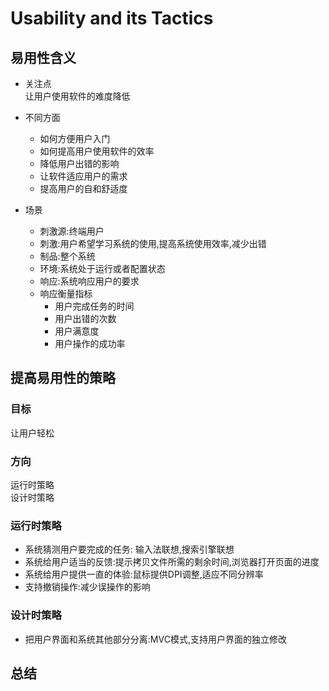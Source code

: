 # Usability and its Tactics
## 易用性含义
- 关注点  
    让用户使用软件的难度降低
- 不同方面  
    - 如何方便用户入门
    - 如何提高用户使用软件的效率
    - 降低用户出错的影响
    - 让软件适应用户的需求
    - 提高用户的自和舒适度

- 场景  
    - 刺激源:终端用户
    - 刺激:用户希望学习系统的使用,提高系统使用效率,减少出错
    - 制品:整个系统
    - 环境:系统处于运行或者配置状态
    - 响应:系统响应用户的要求
    - 响应衡量指标
        - 用户完成任务的时间
        - 用户出错的次数
        - 用户满意度
        - 用户操作的成功率

## 提高易用性的策略
### 目标
让用户轻松
### 方向
运行时策略  
设计时策略
### 运行时策略
- 系统猜测用户要完成的任务: 输入法联想,搜索引擎联想
- 系统给用户适当的反馈:提示拷贝文件所需的剩余时间,浏览器打开页面的进度
- 系统给用户提供一直的体验:鼠标提供DPI调整,适应不同分辨率
- 支持撤销操作:减少误操作的影响
### 设计时策略
- 把用户界面和系统其他部分分离:MVC模式,支持用户界面的独立修改

## 总结

